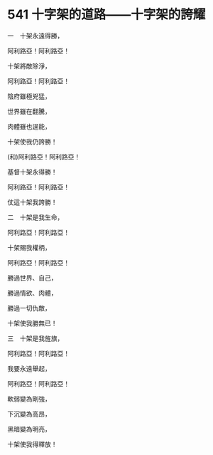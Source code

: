 # 541 十字架的道路——十字架的誇耀

一　十架永遠得勝，

阿利路亞！阿利路亞！

十架將敵除淨，

阿利路亞！阿利路亞！

陰府雖極兇猛，

世界雖在翻騰，

肉體雖也逞能，

十架使我仍誇勝！

(和)阿利路亞！阿利路亞！

基督十架永得勝！

阿利路亞！阿利路亞！

仗這十架我誇勝！

二　十架是我生命，

阿利路亞！阿利路亞！

十架賜我權柄，

阿利路亞！阿利路亞！

勝過世界、自己，

勝過情欲、肉體，

勝過一切仇敵，

十架使我勝無已！

三　十架是我旌旗，

阿利路亞！阿利路亞！

我要永遠舉起，

阿利路亞！阿利路亞！

軟弱變為剛強，

下沉變為高昂，

黑暗變為明亮，

十架使我得釋放！

